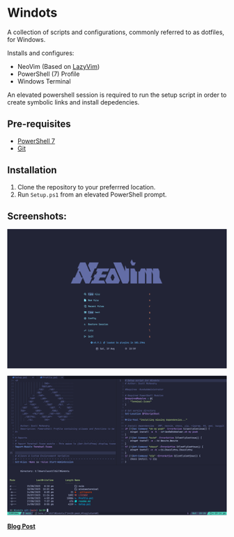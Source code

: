 # Windots
A collection of scripts and configurations, commonly referred to as dotfiles, for Windows.

Installs and configures:
- NeoVim (Based on [LazyVim](https://github.com/LazyVim/LazyVim))
- PowerShell (7) Profile
- Windows Terminal

An elevated powershell session is required to run the setup script in order to create symbolic links and install depedencies.

## Pre-requisites
- [PowerShell 7](https://learn.microsoft.com/en-us/powershell/scripting/install/installing-powershell-on-windows?view=powershell-7.3#install-powershell-using-winget-recommended)
- [Git](https://winget.run/pkg/Git/Git)

## Installation
1. Clone the repository to your preferrred location.
2. Run `Setup.ps1` from an elevated PowerShell prompt. 


## Screenshots:

![screenshot](./nvim/screenshot.png)


![screenshot](./nvim/screenshot2.png)


**[Blog Post](https://scottmckendry.tech/the-ultimate-powershell-profile/)**
